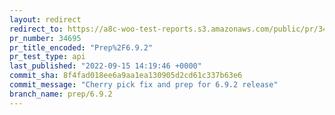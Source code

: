 ```yaml
---
layout: redirect
redirect_to: https://a8c-woo-test-reports.s3.amazonaws.com/public/pr/34695/api/index.html
pr_number: 34695
pr_title_encoded: "Prep%2F6.9.2"
pr_test_type: api
last_published: "2022-09-15 14:19:46 +0000"
commit_sha: 8f4fad018ee6a9aa1ea130905d2cd61c337b63e6
commit_message: "Cherry pick fix and prep for 6.9.2 release"
branch_name: prep/6.9.2
---
```

